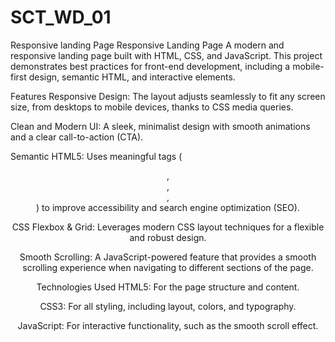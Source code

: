# SCT_WD_01
Responsive landing Page
Responsive Landing Page
A modern and responsive landing page built with HTML, CSS, and JavaScript. This project demonstrates best practices for front-end development, including a mobile-first design, semantic HTML, and interactive elements.

Features
Responsive Design: The layout adjusts seamlessly to fit any screen size, from desktops to mobile devices, thanks to CSS media queries.

Clean and Modern UI: A sleek, minimalist design with smooth animations and a clear call-to-action (CTA).

Semantic HTML5: Uses meaningful tags (<header>, <main>, <section>, <footer>) to improve accessibility and search engine optimization (SEO).

CSS Flexbox & Grid: Leverages modern CSS layout techniques for a flexible and robust design.

Smooth Scrolling: A JavaScript-powered feature that provides a smooth scrolling experience when navigating to different sections of the page.

Technologies Used
HTML5: For the page structure and content.

CSS3: For all styling, including layout, colors, and typography.

JavaScript: For interactive functionality, such as the smooth scroll effect.